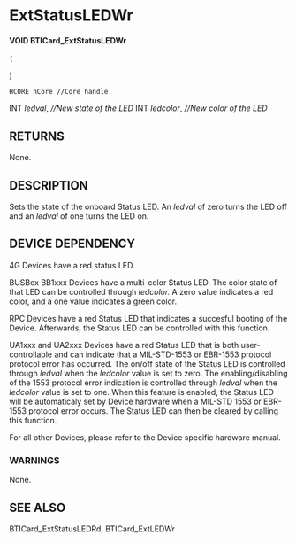 # **ExtStatusLEDWr**

#### VOID **BTICard\_ExtStatusLEDWr**

```
(
```
)

```
HCORE hCore //Core handle
```
INT *ledval*, *//New state of the LED* INT *ledcolor*, *//New color of the LED*

## **RETURNS**

None.

## **DESCRIPTION**

Sets the state of the onboard Status LED. An *ledval* of zero turns the LED off and an *ledval* of one turns the LED on.

## **DEVICE DEPENDENCY**

4G Devices have a red status LED.

BUSBox BB1xxx Devices have a multi-color Status LED. The color state of that LED can be controlled through *ledcolor.* A zero value indicates a red color, and a one value indicates a green color.

RPC Devices have a red Status LED that indicates a succesful booting of the Device. Afterwards, the Status LED can be controlled with this function.

UA1xxx and UA2xxx Devices have a red Status LED that is both user-controllable and can indicate that a MIL-STD-1553 or EBR-1553 protocol protocol error has occurred. The on/off state of the Status LED is controlled through *ledval* when the *ledcolor* value is set to zero. The enabling/disabling of the 1553 protocol error indication is controlled through *ledval* when the *ledcolor* value is set to one. When this feature is enabled, the Status LED will be automaticaly set by Device hardware when a MIL-STD 1553 or EBR-1553 protocol error occurs. The Status LED can then be cleared by calling this function.

For all other Devices, please refer to the Device specific hardware manual.

### **WARNINGS**

None.

## **SEE ALSO**

BTICard\_ExtStatusLEDRd, BTICard\_ExtLEDWr